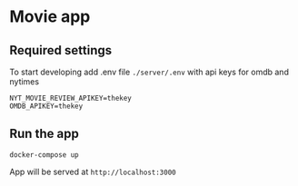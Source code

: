 # Movie app

## Required settings
To start developing add .env file ``./server/.env`` with api keys for omdb and nytimes

```env
NYT_MOVIE_REVIEW_APIKEY=thekey
OMDB_APIKEY=thekey
```

## Run the app
``docker-compose up``

App will be served at ``http://localhost:3000``
